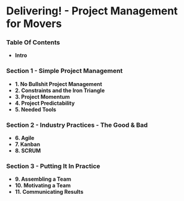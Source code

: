 # Delivering! - Project Management for Movers

### Table Of Contents
* **Intro**

### Section 1 - Simple Project Management
* **1. No Bullshit Project Management**
* **2. Constraints and the Iron Triangle**
* **3. Project Momentum**
* **4. Project Predictability**
* **5. Needed Tools**

### Section 2 - Industry Practices - The Good & Bad
* **6. Agile**
* **7. Kanban**
* **8. SCRUM**

### Section 3 - Putting It In Practice
* **9. Assembling a Team**
* **10. Motivating a Team**
* **11. Communicating Results**
